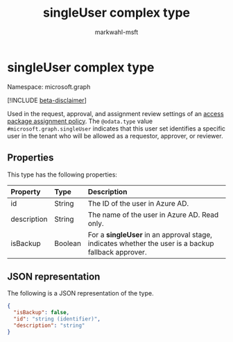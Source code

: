 ﻿---
title: "singleUser complex type"
description: "Identifies a user in the tenant who will be allowed as requestor, approver, or reviewer."
localization_priority: Normal
author: "markwahl-msft"
ms.prod: "microsoft-identity-platform"
doc_type: "resourcePageType"
---

# singleUser complex type

Namespace: microsoft.graph

[!INCLUDE [beta-disclaimer](../../includes/beta-disclaimer.md)]

Used in the request, approval, and assignment review settings of an [access package assignment policy](accesspackageassignmentpolicy.md). The  `@odata.type` value `#microsoft.graph.singleUser` indicates that this user set identifies a specific user in the tenant who will be allowed as a requestor, approver, or reviewer.

## Properties

This type has the following properties:

| Property    | Type    | Description                                                                                          |
| :---------- | :------ | :--------------------------------------------------------------------------------------------------- |
| id          | String  | The ID of the user in Azure AD.                                                                      |
| description | String  | The name of the user in Azure AD. Read only.                                                         |
| isBackup    | Boolean | For a **singleUser** in an approval stage, indicates whether the user is a backup fallback approver. |

## JSON representation

The following is a JSON representation of the type.

<!-- {
  "blockType": "resource",
  "optionalProperties": [

  ],
  "@odata.type": "microsoft.graph.singleUser",
  "baseType": "microsoft.graph.userSet"
}-->

```json
{
  "isBackup": false,
  "id": "string (identifier)",
  "description": "string"
}
```

<!-- uuid: 16cd6b66-4b1a-43a1-adaf-3a886856ed98
2019-02-04 14:57:30 UTC -->

<!-- {
  "type": "#page.annotation",
  "description": "singleUser complex type",
  "keywords": "",
  "section": "documentation",
  "tocPath": ""
}-->
